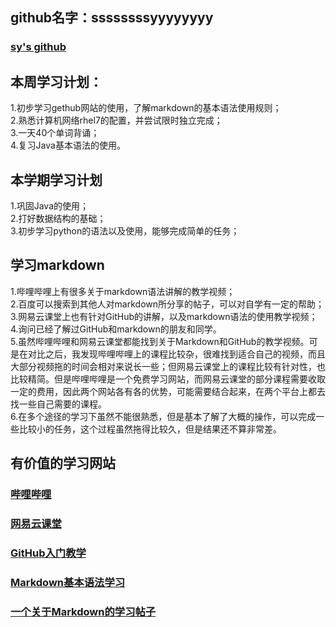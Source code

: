 ## github名字：ssssssssyyyyyyyy</br>
### [sy's github](https://github.com/ssssssssyyyyyyyyy)</br>
## 本周学习计划：
1.初步学习gethub网站的使用，了解markdown的基本语法使用规则；</br>
2.熟悉计算机网络rhel7的配置，并尝试限时独立完成；</br>
3.一天40个单词背诵；</br>
4.复习Java基本语法的使用。</br>
## 本学期学习计划
1.巩固Java的使用；</br>
2.打好数据结构的基础；</br>
3.初步学习python的语法以及使用，能够完成简单的任务；</br>
## 学习markdown
1.哔哩哔哩上有很多关于markdown语法讲解的教学视频；</br>
2.百度可以搜索到其他人对markdown所分享的帖子，可以对自学有一定的帮助；</br>
3.网易云课堂上也有针对GitHub的讲解，以及markdown语法的使用教学视频；</br>
4.询问已经了解过GitHub和markdown的朋友和同学。</br>
5.虽然哔哩哔哩和网易云课堂都能找到关于Markdown和GitHub的教学视频。可是在对比之后，我发现哔哩哔哩上的课程比较杂，很难找到适合自己的视频，而且大部分视频拖的时间会相对来说长一些；但网易云课堂上的课程比较有针对性，也比较精简。但是哔哩哔哩是一个免费学习网站，而网易云课堂的部分课程需要收取一定的费用，因此两个网站各有各的优势，可能需要结合起来，在两个平台上都去找一些自己需要的课程。</br>
6.在多个途径的学习下虽然不能很熟悉，但是基本了解了大概的操作，可以完成一些比较小的任务，这个过程虽然拖得比较久，但是结果还不算非常差。</br>
## 有价值的学习网站
### [哔哩哔哩](https://www.bilibili.com/)</br>
### [网易云课堂](https://study.163.com/)</br>
### [GitHub入门教学](https://www.bilibili.com/video/av10475153?from=search&seid=14542553834807736914)</br>
### [Markdown基本语法学习](https://study.163.com/course/introduction/1004800003.htm)</br>
### [一个关于Markdown的学习帖子](https://www.cnblogs.com/wwl1991/p/3716508.html)</br>
